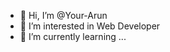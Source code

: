 - 👋 Hi, I’m @Your-Arun
- 👀 I’m interested in Web Developer
- 🌱 I’m currently learning ...

<!---
Your-Arun/Your-Arun is a ✨ special ✨ repository because its `README.md` (this file) appears on your GitHub profile.
You can click the Preview link to take a look at your changes.
--->
